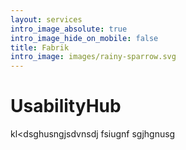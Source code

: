 ```yaml
---
layout: services
intro_image_absolute: true
intro_image_hide_on_mobile: false
title: Fabrik
intro_image: images/rainy-sparrow.svg
---
```

# UsabilityHub

kl\<dsghusngjsdvnsdj fsiugnf sgjhgnusg 
